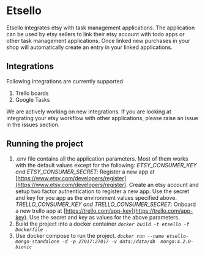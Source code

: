 # Etsello

Etsello integrates etsy with task management applications. The application can be used by etsy sellers to link their etsy account with todo apps or other task management applications. Once linked new purchases in your shop will automatically create an entry in your linked applications.

## Integrations
Following integrations are currently supported

 1. Trello boards 
 2. Google Tasks

We are actively working on new integrations. If you are looking at integrating your etsy workflow with other applications, please raise an issue in the issues section.

## Running the project
1. .env file contains all the application parameters. Most of them works with the default values except for the following:
*ETSY_CONSUMER_KEY and ETSY_CONSUMER_SECRET*:  Register a new app at [https://www.etsy.com/developers/register](https://www.etsy.com/developers/register). Create an etsy account and setup two factor authentication to register a new app. Use the secret and key for you app as the environment values specified above.
*TRELLO_CONSUMER_KEY and TRELLO_CONSUMER_SECRET*: Onboard a new trello app at [https://trello.com/app-key](https://trello.com/app-key). Use the secret and key as values for the above parameters.
3. Build the project into a docker container
*`docker build -t etsello -f Dockerfile .`*
4. Use docker compose to run the project.
*`docker run --name etsello-mongo-standalone -d -p 27017:27017 -v data:/data/db  mongo:4.2.0-bionic`*
